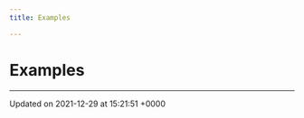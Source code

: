 ```yaml
---
title: Examples

---
```


# Examples







-------------------------------

Updated on 2021-12-29 at 15:21:51 +0000
